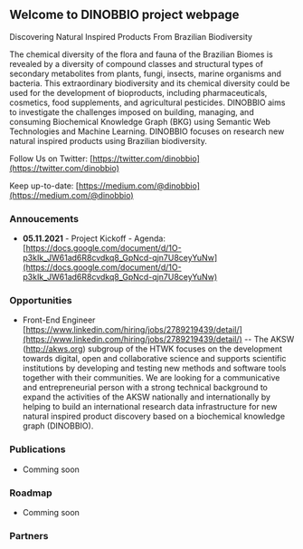 ## Welcome to DINOBBIO project webpage

Discovering Natural Inspired Products From Brazilian Biodiversity

The chemical diversity of the flora and fauna of the Brazilian Biomes is revealed by a diversity of compound classes and structural types of secondary metabolites from plants, fungi, insects, marine organisms and bacteria. This extraordinary biodiversity and its chemical diversity could be used for the development of bioproducts, including pharmaceuticals, cosmetics, food supplements, and agricultural pesticides. DINOBBIO aims to investigate the challenges imposed on building, managing, and consuming Biochemical Knowledge Graph (BKG) using Semantic Web Technologies and Machine Learning. DINOBBIO focuses on research new natural inspired products using Brazilian biodiversity.

Follow Us on Twitter: [https://twitter.com/dinobbio](https://twitter.com/dinobbio)

Keep up-to-date: [https://medium.com/@dinobbio](https://medium.com/@dinobbio)

### Annoucements 

- **05.11.2021** - Project Kickoff  - Agenda: [https://docs.google.com/document/d/1O-p3kIk_JW61ad6R8cvdkq8_GpNcd-qjn7U8ceyYuNw](https://docs.google.com/document/d/1O-p3kIk_JW61ad6R8cvdkq8_GpNcd-qjn7U8ceyYuNw)

### Opportunities

- Front-End Engineer [https://www.linkedin.com/hiring/jobs/2789219439/detail/](https://www.linkedin.com/hiring/jobs/2789219439/detail/)
-- The AKSW (http://akws.org) subgroup of the HTWK focuses on the development towards digital, open and collaborative science and supports scientific institutions by developing and testing new methods and software tools together with their communities. We are looking for a communicative and entrepreneurial person with a strong technical background to expand the activities of the AKSW nationally and internationally by helping to build an international research data infrastructure for new natural inspired product discovery based on a biochemical knowledge graph (DINOBBIO).

### Publications

- Comming soon

### Roadmap

- Comming soon



### Partners


